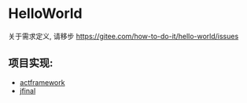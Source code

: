 # HelloWorld

关于需求定义, 请移步 https://gitee.com/how-to-do-it/hello-world/issues

## 项目实现:

* [actframework](//gitee.com/how-to-do-it-in-act/hello-world)
* [jfinal](//gitee.com/how-to-do-it-in-jfinal/hello-world)

